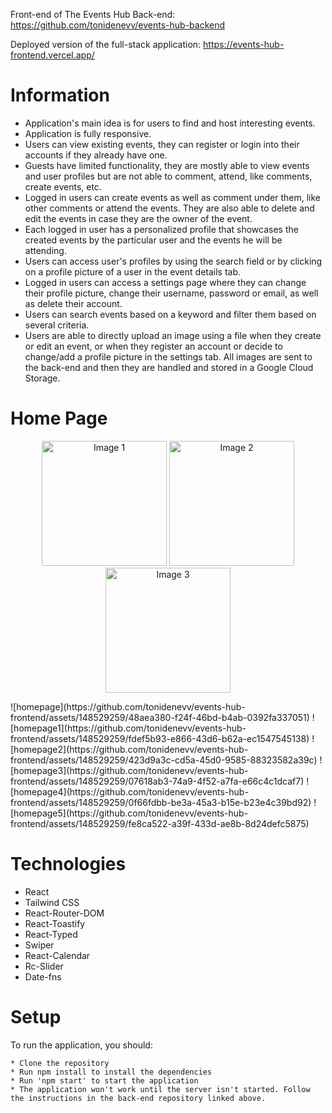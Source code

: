 Front-end of The Events Hub
Back-end: https://github.com/tonidenevv/events-hub-backend

Deployed version of the full-stack application: https://events-hub-frontend.vercel.app/

# Information
* Application's main idea is for users to find and host interesting events.
* Application is fully responsive.
* Users can view existing events, they can register or login into their accounts if they already have one.
* Guests have limited functionality, they are mostly able to view events and user profiles but are not able to comment, attend, like comments, create events, etc.
* Logged in users can create events as well as comment under them, like other comments or attend the events. They are also able to delete and edit the events in case they are the owner of the event.
* Each logged in user has a personalized profile that showcases the created events by the particular user and the events he will be attending.
* Users can access user's profiles by using the search field or by clicking on a profile picture of a user in the event details tab.
* Logged in users can access a settings page where they can change their profile picture, change their username, password or email, as well as delete their account.
* Users can search events based on a keyword and filter them based on several criteria.
* Users are able to directly upload an image using a file when they create or edit an event, or when they register an account or decide to change/add a profile picture in the settings tab. All images are sent to the back-end and then they are handled and stored in a Google Cloud Storage.

# Home Page
<p align="center">
  <img src="![homepage](https://github.com/tonidenevv/events-hub-frontend/assets/148529259/48aea380-f24f-46bd-b4ab-0392fa337051)" width="200" alt="Image 1">
  <img src="![homepage1](https://github.com/tonidenevv/events-hub-frontend/assets/148529259/fdef5b93-e866-43d6-b62a-ec1547545138)" width="200" alt="Image 2">
  <img src=![homepage2](https://github.com/tonidenevv/events-hub-frontend/assets/148529259/423d9a3c-cd5a-45d0-9585-88323582a39c) width="200" alt="Image 3">
</p>
![homepage](https://github.com/tonidenevv/events-hub-frontend/assets/148529259/48aea380-f24f-46bd-b4ab-0392fa337051)
![homepage1](https://github.com/tonidenevv/events-hub-frontend/assets/148529259/fdef5b93-e866-43d6-b62a-ec1547545138)
![homepage2](https://github.com/tonidenevv/events-hub-frontend/assets/148529259/423d9a3c-cd5a-45d0-9585-88323582a39c)
![homepage3](https://github.com/tonidenevv/events-hub-frontend/assets/148529259/07618ab3-74a9-4f52-a7fa-e66c4c1dcaf7)
![homepage4](https://github.com/tonidenevv/events-hub-frontend/assets/148529259/0f66fdbb-be3a-45a3-b15e-b23e4c39bd92)
![homepage5](https://github.com/tonidenevv/events-hub-frontend/assets/148529259/fe8ca522-a39f-433d-ae8b-8d24defc5875)


# Technologies
* React
* Tailwind CSS
* React-Router-DOM
* React-Toastify
* React-Typed
* Swiper
* React-Calendar
* Rc-Slider
* Date-fns

# Setup
To run the application, you should:
```
* Clone the repository
* Run npm install to install the dependencies
* Run 'npm start' to start the application
* The application won't work until the server isn't started. Follow the instructions in the back-end repository linked above.
```
